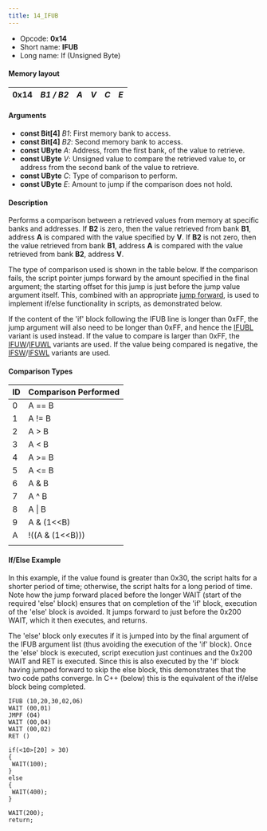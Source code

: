 ```yaml
---
title: 14_IFUB
---
```


-   Opcode: **0x14**
-   Short name: **IFUB**
-   Long name: If (Unsigned Byte)

#### Memory layout

| 0x14 | *B1 / B2* | *A* | *V* | *C* | *E* |
|------|-----------|-----|-----|-----|-----|

#### Arguments

-   **const Bit\[4\]** *B1*: First memory bank to access.
-   **const Bit\[4\]** *B2*: Second memory bank to access.
-   **const UByte** *A*: Address, from the first bank, of the value to retrieve.
-   **const UByte** *V*: Unsigned value to compare the retrieved value to, or address from the second bank of the value to retrieve.
-   **const UByte** *C*: Type of comparison to perform.
-   **const UByte** *E*: Amount to jump if the comparison does not hold.

#### Description

Performs a comparison between a retrieved values from memory at specific banks and addresses. If **B2** is zero, then the value retrieved from bank **B1**, address **A** is compared with the value specified by **V**. If **B2** is not zero, then the value retrieved from bank **B1**, address **A** is compared with the value retrieved from bank **B2**, address **V**.

The type of comparison used is shown in the table below. If the comparison fails, the script pointer jumps forward by the amount specified in the final argument; the starting offset for this jump is just before the jump value argument itself. This, combined with an appropriate [jump forward](10_JMPF.md), is used to implement if/else functionality in scripts, as demonstrated below.

If the content of the 'if' block following the IFUB line is longer than 0xFF, the jump argument will also need to be longer than 0xFF, and hence the [IFUBL](15_IFUBL.md) variant is used instead. If the value to compare is larger than 0xFF, the [IFUW](18_IFUW.md)/[IFUWL](19_IFUWL.md) variants are used. If the value being compared is negative, the [IFSW](16_IFSW.md)/[IFSWL](17_IFSWL.md) variants are used.

#### Comparison Types

| ID  | Comparison Performed  |
|-----|-----------------------|
| 0   | A == B                |
| 1   | A != B                |
| 2   | A &gt; B              |
| 3   | A &lt; B              |
| 4   | A &gt;= B             |
| 5   | A &lt;= B             |
| 6   | A & B                 |
| 7   | A ^ B                 |
| 8   | A \| B                |
| 9   | A & (1&lt;&lt;B)      |
| A   | !((A & (1&lt;&lt;B))) |
|     |                       |

#### If/Else Example

In this example, if the value found is greater than 0x30, the script halts for a shorter period of time; otherwise, the script halts for a long period of time. Note how the jump forward placed before the longer WAIT (start of the required 'else' block) ensures that on completion of the 'if' block, execution of the 'else' block is avoided. It jumps forward to just before the 0x200 WAIT, which it then executes, and returns.

The 'else' block only executes if it is jumped into by the final argument of the IFUB argument list (thus avoiding the execution of the 'if' block). Once the 'else' block is executed, script execution just continues and the 0x200 WAIT and RET is executed. Since this is also executed by the 'if' block having jumped forward to skip the else block, this demonstrates that the two code paths converge. In C++ (below) this is the equivalent of the if/else block being completed.

    IFUB (10,20,30,02,06)
    WAIT (00,01)
    JMPF (04)
    WAIT (00,04)
    WAIT (00,02)
    RET ()

<cpp>

`if(<10>[20] > 30)`  
`{`  
` WAIT(100);`  
`}`  
`else`  
`{`  
` WAIT(400);`  
`}`

`WAIT(200);`  
`return;`

</cpp>
